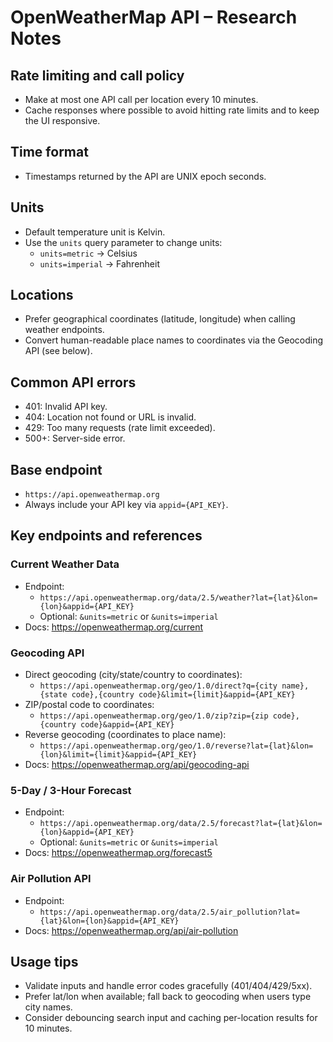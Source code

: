 # OpenWeatherMap API – Research Notes

## Rate limiting and call policy

-   Make at most one API call per location every 10 minutes.
-   Cache responses where possible to avoid hitting rate limits and to keep the UI responsive.

## Time format

-   Timestamps returned by the API are UNIX epoch seconds.

## Units

-   Default temperature unit is Kelvin.
-   Use the `units` query parameter to change units:
    -   `units=metric` → Celsius
    -   `units=imperial` → Fahrenheit

## Locations

-   Prefer geographical coordinates (latitude, longitude) when calling weather endpoints.
-   Convert human-readable place names to coordinates via the Geocoding API (see below).

## Common API errors

-   401: Invalid API key.
-   404: Location not found or URL is invalid.
-   429: Too many requests (rate limit exceeded).
-   500+: Server-side error.

## Base endpoint

-   `https://api.openweathermap.org`
-   Always include your API key via `appid={API_KEY}`.

## Key endpoints and references

### Current Weather Data

-   Endpoint:
    -   `https://api.openweathermap.org/data/2.5/weather?lat={lat}&lon={lon}&appid={API_KEY}`
    -   Optional: `&units=metric` or `&units=imperial`
-   Docs: https://openweathermap.org/current

### Geocoding API

-   Direct geocoding (city/state/country to coordinates):
    -   `https://api.openweathermap.org/geo/1.0/direct?q={city name},{state code},{country code}&limit={limit}&appid={API_KEY}`
-   ZIP/postal code to coordinates:
    -   `https://api.openweathermap.org/geo/1.0/zip?zip={zip code},{country code}&appid={API_KEY}`
-   Reverse geocoding (coordinates to place name):
    -   `https://api.openweathermap.org/geo/1.0/reverse?lat={lat}&lon={lon}&limit={limit}&appid={API_KEY}`
-   Docs: https://openweathermap.org/api/geocoding-api

### 5-Day / 3-Hour Forecast

-   Endpoint:
    -   `https://api.openweathermap.org/data/2.5/forecast?lat={lat}&lon={lon}&appid={API_KEY}`
    -   Optional: `&units=metric` or `&units=imperial`
-   Docs: https://openweathermap.org/forecast5

### Air Pollution API

-   Endpoint:
    -   `https://api.openweathermap.org/data/2.5/air_pollution?lat={lat}&lon={lon}&appid={API_KEY}`
-   Docs: https://openweathermap.org/api/air-pollution

## Usage tips

-   Validate inputs and handle error codes gracefully (401/404/429/5xx).
-   Prefer lat/lon when available; fall back to geocoding when users type city names.
-   Consider debouncing search input and caching per-location results for 10 minutes.
